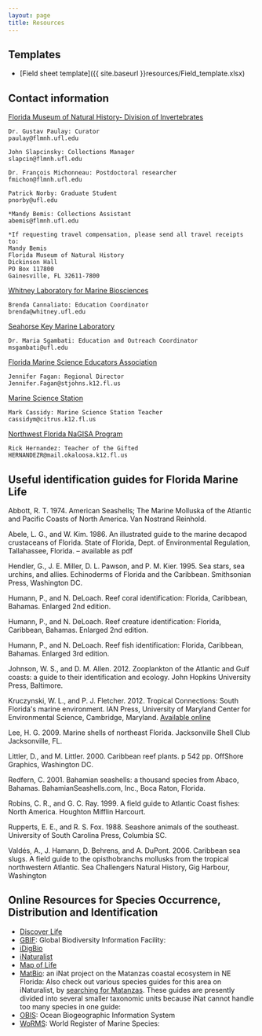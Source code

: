 ```yaml
---
layout: page
title: Resources
---
```


## Templates

- [Field sheet template]({{ site.baseurl }}resources/Field_template.xlsx)


## Contact information


[Florida Museum of Natural History- Division of Invertebrates](https://www.flmnh.ufl.edu/malacology/)

	Dr. Gustav Paulay: Curator
	paulay@flmnh.ufl.edu

	John Slapcinsky: Collections Manager
	slapcin@flmnh.ufl.edu

	Dr. François Michonneau: Postdoctoral researcher
	fmichon@flmnh.ufl.edu

	Patrick Norby: Graduate Student
	pnorby@ufl.edu

	*Mandy Bemis: Collections Assistant
	abemis@flmnh.ufl.edu

	*If requesting travel compensation, please send all travel receipts to:
	Mandy Bemis
	Florida Museum of Natural History
	Dickinson Hall
	PO Box 117800
	Gainesville, FL 32611-7800


[Whitney Laboratory for Marine Biosciences](http://www.whitney.ufl.edu/)

	Brenda Cannaliato: Education Coordinator
	brenda@whitney.ufl.edu


[Seahorse Key Marine Laboratory](https://skml.clas.ufl.edu/)

	Dr. Maria Sgambati: Education and Outreach Coordinator
	msgambati@ufl.edu


[Florida Marine Science Educators Association](www.fmsea.org)

	Jennifer Fagan: Regional Director
	Jennifer.Fagan@stjohns.k12.fl.us


[Marine Science Station](http://www.citrus.k12.fl.us/mss/)

	Mark Cassidy: Marine Science Station Teacher
	cassidym@citrus.k12.fl.us

[Northwest Florida NaGISA Program](http://www.nagisa.gknu.com/)

	Rick Hernandez: Teacher of the Gifted
	HERNANDEZR@mail.okaloosa.k12.fl.us


## Useful identification guides for Florida Marine Life

Abbott, R. T. 1974. American Seashells; The Marine Molluska of the Atlantic and
Pacific Coasts of North America. Van Nostrand Reinhold.

Abele, L. G., and W. Kim. 1986. An illustrated guide to the marine decapod
crustaceans of Florida. State of Florida, Dept. of Environmental Regulation,
Tallahassee, Florida. – available as pdf

Hendler, G., J. E. Miller, D. L. Pawson, and P. M. Kier. 1995. Sea stars, sea
urchins, and allies.  Echinoderms of Florida and the Caribbean. Smithsonian
Press, Washington DC.

Humann, P., and N. DeLoach. Reef coral identification: Florida, Caribbean,
Bahamas. Enlarged 2nd edition.

Humann, P., and N. DeLoach. Reef creature identification: Florida, Caribbean,
Bahamas. Enlarged 2nd edition.

Humann, P., and N. DeLoach. Reef fish identification: Florida, Caribbean,
Bahamas. Enlarged 3rd edition.

Johnson, W. S., and D. M. Allen. 2012. Zooplankton of the Atlantic and Gulf
coasts: a guide to their identification and ecology. John Hopkins University
Press, Baltimore.

Kruczynski, W. L., and P. J. Fletcher. 2012. Tropical Connections: South
Florida's marine environment. IAN Press, University of Maryland Center for
Environmental Science, Cambridge, Maryland.  [Available online](
http://www.researchgate.net/publication/258294645_Tropical_Connections)

Lee, H. G. 2009. Marine shells of northeast Florida. Jacksonville Shell Club
Jacksonville, FL.

Littler, D., and M. Littler. 2000. Caribbean reef plants. p 542 pp. OffShore
Graphics, Washington DC.

Redfern, C. 2001. Bahamian seashells: a thousand species from Abaco,
Bahamas. BahamianSeashells.com, Inc., Boca Raton, Florida.

Robins, C. R., and G. C. Ray. 1999. A field guide to Atlantic Coast fishes:
North America.  Houghton Mifflin Harcourt.

Rupperts, E. E., and R. S. Fox. 1988. Seashore animals of the
southeast. University of South Carolina Press, Columbia SC.

Valdés, A., J. Hamann, D. Behrens, and A. DuPont. 2006. Caribbean sea slugs. A
field guide to the opisthobranchs mollusks from the tropical northwestern
Atlantic. Sea Challengers Natural History, Gig Harbour, Washington


## Online Resources for Species Occurrence, Distribution and Identification

- [Discover Life](http://www.discoverlife.org/)
- [GBIF](http://www.gbif.org/): Global Biodiversity Information Facility:
- [iDigBio](https://www.idigbio.org/)
- [iNaturalist](http://www.inaturalist.org)
- [Map of Life](https://mol.org/)
- [MatBio](http://www.inaturalist.org/projects/matbio-a-coastal-ecosystem-in-ne-florida):
an iNat project on the Matanzas coastal ecosystem in NE Florida: Also check out
various species guides for this area on iNaturalist, by
[searching for Matanzas](http://www.inaturalist.org/guides/search?utf8=%E2%9C%93&q=matanzas&commit=Search).
These guides are presently divided into several smaller taxonomic units because
iNat cannot handle too many species in one guide:
- [OBIS](http://www.iobis.org/): Ocean Biogeographic Information System
- [WoRMS](http://www.marinespecies.org/): World Register of Marine Species:

